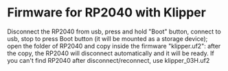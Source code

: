 # Firmware for RP2040 with Klipper

Disconnect the RP2040 from usb, press and hold "Boot" button, connect to usb, stop to press Boot button (it will be mounted as a storage device);
open the folder of RP2040 and copy inside the firmware "klipper.uf2": after the copy, the RP2040 will disconnect automatically and it will be ready.
If you can't find RP2040 after disconnect/reconnect, use klipper_03H.uf2
